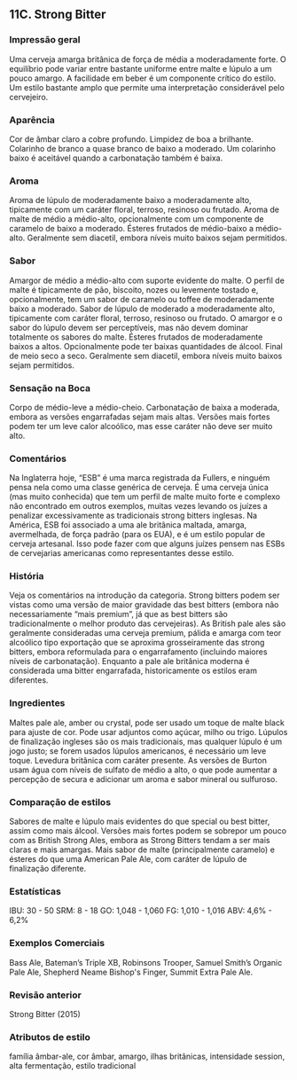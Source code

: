 ## 11C. Strong Bitter

### Impressão geral

Uma cerveja amarga britânica de força de média a moderadamente forte. O equilíbrio pode variar entre bastante uniforme entre malte e lúpulo a um pouco amargo. A facilidade em beber é um componente crítico do estilo. Um estilo bastante amplo que permite uma interpretação considerável pelo cervejeiro.

### Aparência

Cor de âmbar claro a cobre profundo. Limpidez de boa a brilhante. Colarinho de branco a quase branco de baixo a moderado. Um colarinho baixo é aceitável quando a carbonatação também é baixa.

### Aroma

Aroma de lúpulo de moderadamente baixo a moderadamente alto, tipicamente com um caráter floral, terroso, resinoso ou frutado. Aroma de malte de médio a médio-alto, opcionalmente com um componente de caramelo de baixo a moderado. Ésteres frutados de médio-baixo a médio-alto. Geralmente sem diacetil, embora níveis muito baixos sejam permitidos.

### Sabor

Amargor de médio a médio-alto com suporte evidente do malte. O perfil de malte é tipicamente de pão, biscoito, nozes ou levemente tostado e, opcionalmente, tem um sabor de caramelo ou toffee de moderadamente baixo a moderado. Sabor de lúpulo de moderado a moderadamente alto, tipicamente com caráter floral, terroso, resinoso ou frutado. O amargor e o sabor do lúpulo devem ser perceptíveis, mas não devem dominar totalmente os sabores do malte. Ésteres frutados de moderadamente baixos a altos. Opcionalmente pode ter baixas quantidades de álcool. Final de meio seco a seco. Geralmente sem diacetil, embora níveis muito baixos sejam permitidos.

### Sensação na Boca

Corpo de médio-leve a médio-cheio. Carbonatação de baixa a moderada, embora as versões engarrafadas sejam mais altas. Versões mais fortes podem ter um leve calor alcoólico, mas esse caráter não deve ser muito alto.

### Comentários

Na Inglaterra hoje, “ESB” é uma marca registrada da Fullers, e ninguém pensa nela como uma classe genérica de cerveja. É uma cerveja única (mas muito conhecida) que tem um perfil de malte muito forte e complexo não encontrado em outros exemplos, muitas vezes levando os juízes a penalizar excessivamente as tradicionais strong bitters inglesas. Na América, ESB foi associado a uma ale britânica maltada, amarga, avermelhada, de força padrão (para os EUA), e é um estilo popular de cerveja artesanal. Isso pode fazer com que alguns juízes pensem nas ESBs de cervejarias americanas como representantes desse estilo.

### História

Veja os comentários na introdução da categoria. Strong bitters podem ser vistas como uma versão de maior gravidade das best bitters (embora não necessariamente “mais premium”, já que as best bitters são tradicionalmente o melhor produto das cervejeiras). As British pale ales são geralmente consideradas uma cerveja premium, pálida e amarga com teor alcoólico tipo exportação que se aproxima grosseiramente das strong bitters, embora reformulada para o engarrafamento (incluindo maiores níveis de carbonatação). Enquanto a pale ale britânica moderna é considerada uma bitter engarrafada, historicamente os estilos eram diferentes.

### Ingredientes

Maltes pale ale, amber ou crystal, pode ser usado um toque de malte black para ajuste de cor. Pode usar adjuntos como açúcar, milho ou trigo. Lúpulos de finalização ingleses são os mais tradicionais, mas qualquer lúpulo é um jogo justo; se forem usados ​​lúpulos americanos, é necessário um leve toque. Levedura britânica com caráter presente. As versões de Burton usam água com níveis de sulfato de médio a alto, o que pode aumentar a percepção de secura e adicionar um aroma e sabor mineral ou sulfuroso.

### Comparação de estilos

Sabores de malte e lúpulo mais evidentes do que special ou best bitter, assim como mais álcool. Versões mais fortes podem se sobrepor um pouco com as British Strong Ales, embora as Strong Bitters tendam a ser mais claras e mais amargas. Mais sabor de malte (principalmente caramelo) e ésteres do que uma American Pale Ale, com caráter de lúpulo de finalização diferente.

### Estatísticas

IBU: 30 - 50
SRM: 8 - 18
GO: 1,048 - 1,060
FG: 1,010 - 1,016
ABV: 4,6% - 6,2%

### Exemplos Comerciais

Bass Ale, Bateman’s Triple XB, Robinsons Trooper, Samuel Smith’s Organic Pale Ale, Shepherd Neame Bishop's Finger, Summit Extra Pale Ale.

### Revisão anterior

Strong Bitter (2015)

### Atributos de estilo

família âmbar-ale, cor âmbar, amargo, ilhas britânicas, intensidade session, alta fermentação, estilo tradicional